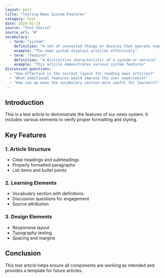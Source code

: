 ```yaml
---
layout: post
title: "Testing News System Features"
category: Test
date: 2024-01-19
source: "Test Source"
source_url: "#"
vocabulary:
  - term: "system"
    definition: "A set of connected things or devices that operate together"
    example: "The news system displays articles effectively"
  - term: "feature"
    definition: "A distinctive characteristic of a system or service"
    example: "This article demonstrates various system features"
discussion_questions:
  - "How effective is the current layout for reading news articles?"
  - "What additional features would improve the user experience?"
  - "How can we make the vocabulary section more useful for learners?"
---
```


## Introduction

This is a test article to demonstrate the features of our news system. It includes various elements to verify proper formatting and styling.

## Key Features

### 1. Article Structure
- Clear headings and subheadings
- Properly formatted paragraphs
- List items and bullet points

### 2. Learning Elements
- Vocabulary section with definitions
- Discussion questions for engagement
- Source attribution

### 3. Design Elements
- Responsive layout
- Typography testing
- Spacing and margins

## Conclusion

This test article helps ensure all components are working as intended and provides a template for future articles.
